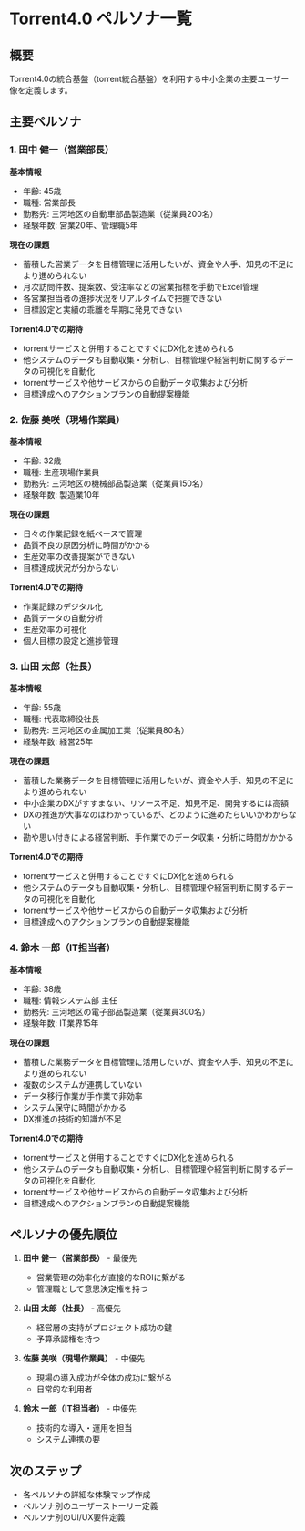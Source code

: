 # Torrent4.0 ペルソナ一覧

## 概要
Torrent4.0の統合基盤（torrent統合基盤）を利用する中小企業の主要ユーザー像を定義します。

## 主要ペルソナ

### 1. 田中 健一（営業部長）
**基本情報**
- 年齢: 45歳
- 職種: 営業部長
- 勤務先: 三河地区の自動車部品製造業（従業員200名）
- 経験年数: 営業20年、管理職5年

**現在の課題**
- 蓄積した営業データを目標管理に活用したいが、資金や人手、知見の不足により進められない
- 月次訪問件数、提案数、受注率などの営業指標を手動でExcel管理
- 各営業担当者の進捗状況をリアルタイムで把握できない
- 目標設定と実績の乖離を早期に発見できない

**Torrent4.0での期待**
- torrentサービスと併用することですぐにDX化を進められる
- 他システムのデータも自動収集・分析し、目標管理や経営判断に関するデータの可視化を自動化
- torrentサービスや他サービスからの自動データ収集および分析
- 目標達成へのアクションプランの自動提案機能

### 2. 佐藤 美咲（現場作業員）
**基本情報**
- 年齢: 32歳
- 職種: 生産現場作業員
- 勤務先: 三河地区の機械部品製造業（従業員150名）
- 経験年数: 製造業10年

**現在の課題**
- 日々の作業記録を紙ベースで管理
- 品質不良の原因分析に時間がかかる
- 生産効率の改善提案ができない
- 目標達成状況が分からない

**Torrent4.0での期待**
- 作業記録のデジタル化
- 品質データの自動分析
- 生産効率の可視化
- 個人目標の設定と進捗管理

### 3. 山田 太郎（社長）
**基本情報**
- 年齢: 55歳
- 職種: 代表取締役社長
- 勤務先: 三河地区の金属加工業（従業員80名）
- 経験年数: 経営25年

**現在の課題**
- 蓄積した業務データを目標管理に活用したいが、資金や人手、知見の不足により進められない
- 中小企業のDXがすすまない、リソース不足、知見不足、開発するには高額
- DXの推進が大事なのはわかっているが、どのように進めたらいいかわからない
- 勘や思い付きによる経営判断、手作業でのデータ収集・分析に時間がかかる

**Torrent4.0での期待**
- torrentサービスと併用することですぐにDX化を進められる
- 他システムのデータも自動収集・分析し、目標管理や経営判断に関するデータの可視化を自動化
- torrentサービスや他サービスからの自動データ収集および分析
- 目標達成へのアクションプランの自動提案機能

### 4. 鈴木 一郎（IT担当者）
**基本情報**
- 年齢: 38歳
- 職種: 情報システム部 主任
- 勤務先: 三河地区の電子部品製造業（従業員300名）
- 経験年数: IT業界15年

**現在の課題**
- 蓄積した業務データを目標管理に活用したいが、資金や人手、知見の不足により進められない
- 複数のシステムが連携していない
- データ移行作業が手作業で非効率
- システム保守に時間がかかる
- DX推進の技術的知識が不足

**Torrent4.0での期待**
- torrentサービスと併用することですぐにDX化を進められる
- 他システムのデータも自動収集・分析し、目標管理や経営判断に関するデータの可視化を自動化
- torrentサービスや他サービスからの自動データ収集および分析
- 目標達成へのアクションプランの自動提案機能

## ペルソナの優先順位

1. **田中 健一（営業部長）** - 最優先
   - 営業管理の効率化が直接的なROIに繋がる
   - 管理職として意思決定権を持つ

2. **山田 太郎（社長）** - 高優先
   - 経営層の支持がプロジェクト成功の鍵
   - 予算承認権を持つ

3. **佐藤 美咲（現場作業員）** - 中優先
   - 現場の導入成功が全体の成功に繋がる
   - 日常的な利用者

4. **鈴木 一郎（IT担当者）** - 中優先
   - 技術的な導入・運用を担当
   - システム連携の要

## 次のステップ
- 各ペルソナの詳細な体験マップ作成
- ペルソナ別のユーザーストーリー定義
- ペルソナ別のUI/UX要件定義

